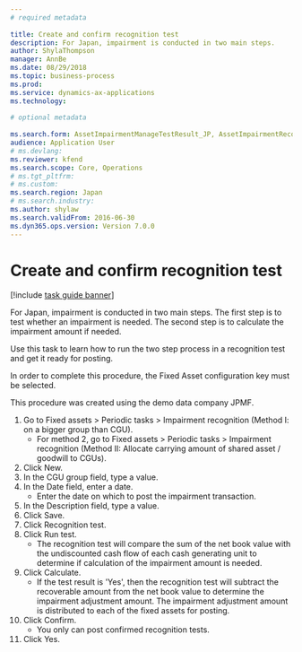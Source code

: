 ```yaml
--- 
# required metadata 
 
title: Create and confirm recognition test
description: For Japan, impairment is conducted in two main steps. 
author: ShylaThompson
manager: AnnBe 
ms.date: 08/29/2018
ms.topic: business-process 
ms.prod:  
ms.service: dynamics-ax-applications 
ms.technology:  
 
# optional metadata 
 
ms.search.form: AssetImpairmentManageTestResult_JP, AssetImpairmentRecognition_JP   
audience: Application User 
# ms.devlang:  
ms.reviewer: kfend
ms.search.scope: Core, Operations 
# ms.tgt_pltfrm:  
# ms.custom:  
ms.search.region: Japan
# ms.search.industry: 
ms.author: shylaw
ms.search.validFrom: 2016-06-30 
ms.dyn365.ops.version: Version 7.0.0 
---
```

# Create and confirm recognition test

[!include [task guide banner](../../includes/task-guide-banner.md)]

For Japan, impairment is conducted in two main steps. The first step is to test whether an impairment is needed. The second step is to calculate the impairment amount if needed. 



Use this task to learn how to run the two step process in a recognition test and get it ready for posting. 



In order to complete this procedure, the Fixed Asset configuration key must be selected.



This procedure was created using the demo data company JPMF.

1. Go to Fixed assets > Periodic tasks > Impairment recognition (Method I: on a bigger group than CGU).
    * For method 2, go to Fixed assets > Periodic tasks > Impairment recognition (Method II: Allocate carrying amount of shared asset / goodwill to CGUs).  
2. Click New.
3. In the CGU group field, type a value.
4. In the Date field, enter a date.
    * Enter the date on which to post the impairment transaction.  
5. In the Description field, type a value.
6. Click Save.
7. Click Recognition test.
8. Click Run test.
    * The recognition test will compare the sum of the net book value with the undiscounted cash flow of each cash generating unit to determine if calculation of the impairment amount is needed.  
9. Click Calculate.
    * If the test result is 'Yes', then the recognition test will subtract the recoverable amount from the net book value to determine the impairment adjustment amount. The impairment adjustment amount is distributed to each of the fixed assets for posting.  
10. Click Confirm.
    * You only can post confirmed recognition tests.  
11. Click Yes.

